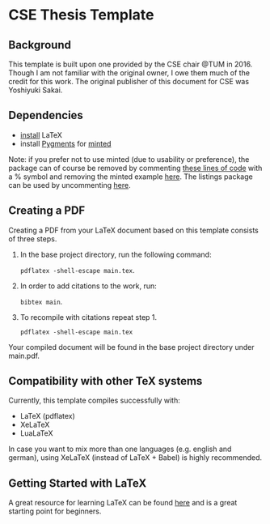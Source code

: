 # CSE Thesis Template
## Background

This template is built upon one provided by the CSE chair @TUM in 2016. Though
I am not familiar with the original owner, I owe them much of the credit for
this work.  The original publisher of this document for CSE was Yoshiyuki Sakai.

## Dependencies

- [install](https://www.latex-tutorial.com/installation/) LaTeX
- install [Pygments](http://pygments.org) for
  [minted](ftp://ftp.dante.de/tex-archive/macros/latex/contrib/minted/minted.pdf)

Note: if you prefer not to use minted (due to usability or preference), the
package can of course be removed by commenting
[these lines of code](https://github.com/waltsims/Thesis_Template_CSE/blob/master/components/settings.tex#L41-L48)
 with a \% symbol
and removing the minted example
[here](https://github.com/waltsims/Thesis_Template_CSE/blob/master/chapters/Introduction.tex#L51-L82).
The listings package can be used by uncommenting
[here](https://github.com/waltsims/Thesis_Template_CSE/blob/master/components/settings.tex#L40).


## Creating a PDF
Creating a PDF from your LaTeX document based on this template consists of
three steps.

1. In the base project directory, run the following command:

   `pdflatex -shell-escape main.tex`.

2. In order to add citations to the work, run:

   `bibtex main`.

3. To recompile with citations repeat step 1.

   `pdflatex -shell-escape main.tex`

Your compiled document will be found in the base project directory under
main.pdf.

## Compatibility with other TeX systems
Currently, this template compiles successfully with:

- LaTeX (pdflatex)
- XeLaTeX
- LuaLaTeX

In case you want to mix more than one languages (e.g. english and german),
using XeLaTeX (instead of LaTeX + Babel) is highly recommended.

## Getting Started with LaTeX
A great resource for learning LaTeX can be found
[here](https://tobi.oetiker.ch/lshort/lshort.pdf)
and is a great starting point for beginners.
